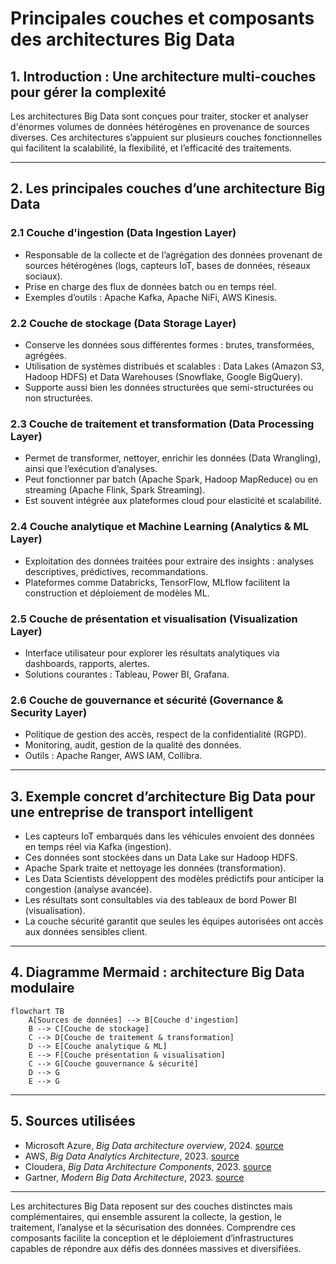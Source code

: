 # Principales couches et composants des architectures Big Data

## 1. Introduction : Une architecture multi-couches pour gérer la complexité

Les architectures Big Data sont conçues pour traiter, stocker et analyser d'énormes volumes de données hétérogènes en provenance de sources diverses. Ces architectures s’appuient sur plusieurs couches fonctionnelles qui facilitent la scalabilité, la flexibilité, et l’efficacité des traitements.

---

## 2. Les principales couches d’une architecture Big Data

### 2.1 Couche d'ingestion (Data Ingestion Layer)

- Responsable de la collecte et de l’agrégation des données provenant de sources hétérogènes (logs, capteurs IoT, bases de données, réseaux sociaux).
- Prise en charge des flux de données batch ou en temps réel.
- Exemples d’outils : Apache Kafka, Apache NiFi, AWS Kinesis.

### 2.2 Couche de stockage (Data Storage Layer)

- Conserve les données sous différentes formes : brutes, transformées, agrégées.
- Utilisation de systèmes distribués et scalables : Data Lakes (Amazon S3, Hadoop HDFS) et Data Warehouses (Snowflake, Google BigQuery).
- Supporte aussi bien les données structurées que semi-structurées ou non structurées.

### 2.3 Couche de traitement et transformation (Data Processing Layer)

- Permet de transformer, nettoyer, enrichir les données (Data Wrangling), ainsi que l’exécution d’analyses.
- Peut fonctionner par batch (Apache Spark, Hadoop MapReduce) ou en streaming (Apache Flink, Spark Streaming).
- Est souvent intégrée aux plateformes cloud pour elasticité et scalabilité.

### 2.4 Couche analytique et Machine Learning (Analytics & ML Layer)

- Exploitation des données traitées pour extraire des insights : analyses descriptives, prédictives, recommandations.
- Plateformes comme Databricks, TensorFlow, MLflow facilitent la construction et déploiement de modèles ML.

### 2.5 Couche de présentation et visualisation (Visualization Layer)

- Interface utilisateur pour explorer les résultats analytiques via dashboards, rapports, alertes.
- Solutions courantes : Tableau, Power BI, Grafana.

### 2.6 Couche de gouvernance et sécurité (Governance & Security Layer)

- Politique de gestion des accès, respect de la confidentialité (RGPD).
- Monitoring, audit, gestion de la qualité des données.
- Outils : Apache Ranger, AWS IAM, Collibra.

---

## 3. Exemple concret d’architecture Big Data pour une entreprise de transport intelligent

- Les capteurs IoT embarqués dans les véhicules envoient des données en temps réel via Kafka (ingestion).
- Ces données sont stockées dans un Data Lake sur Hadoop HDFS.
- Apache Spark traite et nettoyage les données (transformation).
- Les Data Scientists développent des modèles prédictifs pour anticiper la congestion (analyse avancée).
- Les résultats sont consultables via des tableaux de bord Power BI (visualisation).
- La couche sécurité garantit que seules les équipes autorisées ont accès aux données sensibles client.

---

## 4. Diagramme Mermaid : architecture Big Data modulaire

```mermaid
flowchart TB
    A[Sources de données] --> B[Couche d'ingestion]
    B --> C[Couche de stockage]
    C --> D[Couche de traitement & transformation]
    D --> E[Couche analytique & ML]
    E --> F[Couche présentation & visualisation]
    C --> G[Couche gouvernance & sécurité]
    D --> G
    E --> G
```

---

## 5. Sources utilisées

- Microsoft Azure, *Big Data architecture overview*, 2024. [source](https://learn.microsoft.com/en-us/azure/architecture/data-guide/big-data/)
- AWS, *Big Data Analytics Architecture*, 2023. [source](https://aws.amazon.com/big-data/datalakes-and-analytics/)
- Cloudera, *Big Data Architecture Components*, 2023. [source](https://www.cloudera.com/resources/big-data-architecture.html)
- Gartner, *Modern Big Data Architecture*, 2023. [source](https://www.gartner.com/en/information-technology/glossary/big-data-architecture)

---

Les architectures Big Data reposent sur des couches distinctes mais complémentaires, qui ensemble assurent la collecte, la gestion, le traitement, l’analyse et la sécurisation des données. Comprendre ces composants facilite la conception et le déploiement d’infrastructures capables de répondre aux défis des données massives et diversifiées.